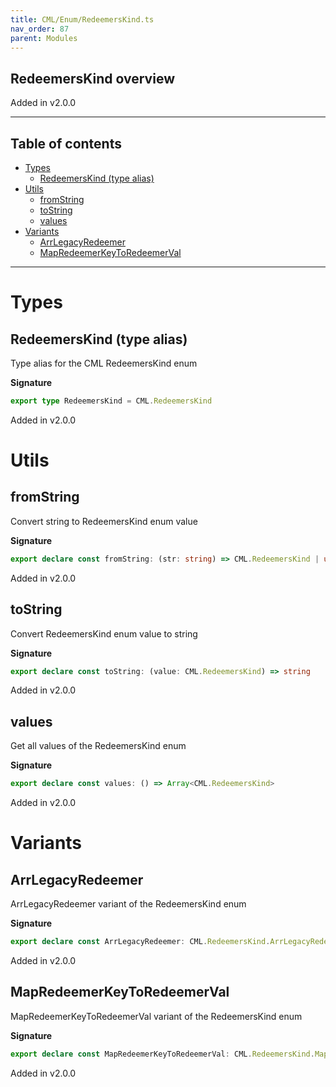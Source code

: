 ```yaml
---
title: CML/Enum/RedeemersKind.ts
nav_order: 87
parent: Modules
---
```


## RedeemersKind overview

Added in v2.0.0

---

<h2 class="text-delta">Table of contents</h2>

- [Types](#types)
  - [RedeemersKind (type alias)](#redeemerskind-type-alias)
- [Utils](#utils)
  - [fromString](#fromstring)
  - [toString](#tostring)
  - [values](#values)
- [Variants](#variants)
  - [ArrLegacyRedeemer](#arrlegacyredeemer)
  - [MapRedeemerKeyToRedeemerVal](#mapredeemerkeytoredeemerval)

---

# Types

## RedeemersKind (type alias)

Type alias for the CML RedeemersKind enum

**Signature**

```ts
export type RedeemersKind = CML.RedeemersKind
```

Added in v2.0.0

# Utils

## fromString

Convert string to RedeemersKind enum value

**Signature**

```ts
export declare const fromString: (str: string) => CML.RedeemersKind | undefined
```

Added in v2.0.0

## toString

Convert RedeemersKind enum value to string

**Signature**

```ts
export declare const toString: (value: CML.RedeemersKind) => string
```

Added in v2.0.0

## values

Get all values of the RedeemersKind enum

**Signature**

```ts
export declare const values: () => Array<CML.RedeemersKind>
```

Added in v2.0.0

# Variants

## ArrLegacyRedeemer

ArrLegacyRedeemer variant of the RedeemersKind enum

**Signature**

```ts
export declare const ArrLegacyRedeemer: CML.RedeemersKind.ArrLegacyRedeemer
```

Added in v2.0.0

## MapRedeemerKeyToRedeemerVal

MapRedeemerKeyToRedeemerVal variant of the RedeemersKind enum

**Signature**

```ts
export declare const MapRedeemerKeyToRedeemerVal: CML.RedeemersKind.MapRedeemerKeyToRedeemerVal
```

Added in v2.0.0
